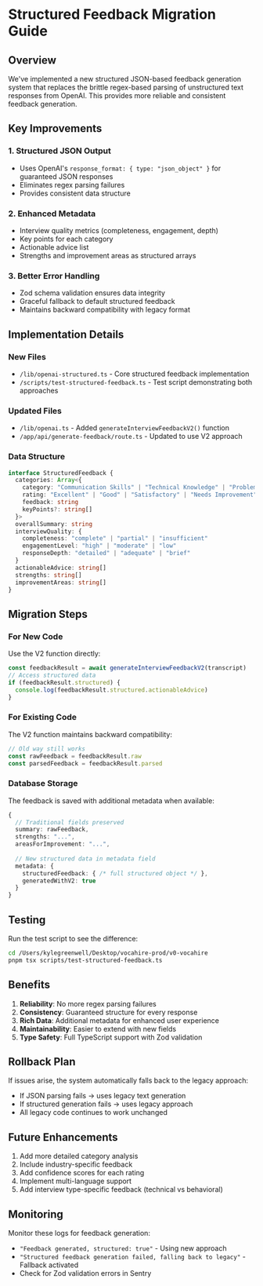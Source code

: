 # Structured Feedback Migration Guide

## Overview

We've implemented a new structured JSON-based feedback generation system that replaces the brittle regex-based parsing of unstructured text responses from OpenAI. This provides more reliable and consistent feedback generation.

## Key Improvements

### 1. **Structured JSON Output**
- Uses OpenAI's `response_format: { type: "json_object" }` for guaranteed JSON responses
- Eliminates regex parsing failures
- Provides consistent data structure

### 2. **Enhanced Metadata**
- Interview quality metrics (completeness, engagement, depth)
- Key points for each category
- Actionable advice list
- Strengths and improvement areas as structured arrays

### 3. **Better Error Handling**
- Zod schema validation ensures data integrity
- Graceful fallback to default structured feedback
- Maintains backward compatibility with legacy format

## Implementation Details

### New Files
- `/lib/openai-structured.ts` - Core structured feedback implementation
- `/scripts/test-structured-feedback.ts` - Test script demonstrating both approaches

### Updated Files
- `/lib/openai.ts` - Added `generateInterviewFeedbackV2()` function
- `/app/api/generate-feedback/route.ts` - Updated to use V2 approach

### Data Structure

```typescript
interface StructuredFeedback {
  categories: Array<{
    category: "Communication Skills" | "Technical Knowledge" | "Problem-Solving Approach" | "Areas for Improvement"
    rating: "Excellent" | "Good" | "Satisfactory" | "Needs Improvement" | "Consider" | "Not Evaluated"
    feedback: string
    keyPoints?: string[]
  }>
  overallSummary: string
  interviewQuality: {
    completeness: "complete" | "partial" | "insufficient"
    engagementLevel: "high" | "moderate" | "low"
    responseDepth: "detailed" | "adequate" | "brief"
  }
  actionableAdvice: string[]
  strengths: string[]
  improvementAreas: string[]
}
```

## Migration Steps

### For New Code
Use the V2 function directly:
```typescript
const feedbackResult = await generateInterviewFeedbackV2(transcript)
// Access structured data
if (feedbackResult.structured) {
  console.log(feedbackResult.structured.actionableAdvice)
}
```

### For Existing Code
The V2 function maintains backward compatibility:
```typescript
// Old way still works
const rawFeedback = feedbackResult.raw
const parsedFeedback = feedbackResult.parsed
```

### Database Storage
The feedback is saved with additional metadata when available:
```typescript
{
  // Traditional fields preserved
  summary: rawFeedback,
  strengths: "...",
  areasForImprovement: "...",
  
  // New structured data in metadata field
  metadata: {
    structuredFeedback: { /* full structured object */ },
    generatedWithV2: true
  }
}
```

## Testing

Run the test script to see the difference:
```bash
cd /Users/kylegreenwell/Desktop/vocahire-prod/v0-vocahire
pnpm tsx scripts/test-structured-feedback.ts
```

## Benefits

1. **Reliability**: No more regex parsing failures
2. **Consistency**: Guaranteed structure for every response
3. **Rich Data**: Additional metadata for enhanced user experience
4. **Maintainability**: Easier to extend with new fields
5. **Type Safety**: Full TypeScript support with Zod validation

## Rollback Plan

If issues arise, the system automatically falls back to the legacy approach:
- If JSON parsing fails → uses legacy text generation
- If structured generation fails → uses legacy approach
- All legacy code continues to work unchanged

## Future Enhancements

1. Add more detailed category analysis
2. Include industry-specific feedback
3. Add confidence scores for each rating
4. Implement multi-language support
5. Add interview type-specific feedback (technical vs behavioral)

## Monitoring

Monitor these logs for feedback generation:
- `"Feedback generated, structured: true"` - Using new approach
- `"Structured feedback generation failed, falling back to legacy"` - Fallback activated
- Check for Zod validation errors in Sentry